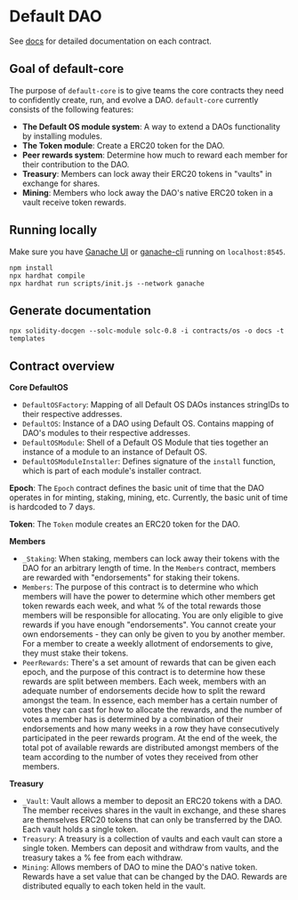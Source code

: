 # Default DAO

See [docs](/docs) for detailed documentation on each contract.

## Goal of default-core

The purpose of `default-core` is to give teams the core contracts they need to confidently create, run, and evolve a DAO. `default-core` currently consists of the following features:

- **The Default OS module system**: A way to extend a DAOs functionality by installing modules.
- **The Token module**: Create a ERC20 token for the DAO.
- **Peer rewards system**: Determine how much to reward each member for their contribution to the DAO.
- **Treasury**: Members can lock away their ERC20 tokens in "vaults" in exchange for shares.
- **Mining**: Members who lock away the DAO's native ERC20 token in a vault receive token rewards.

## Running locally

Make sure you have [Ganache UI](https://www.trufflesuite.com/ganache) or [ganache-cli](https://github.com/trufflesuite/ganache#command-line-use) running on `localhost:8545`.

```
npm install
npx hardhat compile
npx hardhat run scripts/init.js --network ganache
```

## Generate documentation 

```
npx solidity-docgen --solc-module solc-0.8 -i contracts/os -o docs -t templates
```

## Contract overview

**Core DefaultOS**

- `DefaultOSFactory`: Mapping of all Default OS DAOs instances stringIDs to their respective addresses.
- `DefaultOS`: Instance of a DAO using Default OS. Contains mapping of DAO's modules to their respective addresses.
- `DefaultOSModule`: Shell of a Default OS Module that ties together an instance of a module to an instance of Default OS.
- `DefaultOSModuleInstaller`: Defines signature of the `install` function, which is part of each module's installer contract.

**Epoch**: The `Epoch` contract defines the basic unit of time that the DAO operates in for minting, staking, mining, etc. Currently, the basic unit of time is hardcoded to 7 days.

**Token**: The `Token` module creates an ERC20 token for the DAO.

**Members**

- `_Staking`: When staking, members can lock away their tokens with the DAO for an arbitrary length of time. In the `Members` contract, members are rewarded with "endorsements" for staking their tokens.
- `Members`: The purpose of this contract is to determine who which members will have the power to determine which other members get token rewards each week, and what % of the total rewards those members will be responsible for allocating. You are only eligible to give rewards if you have enough "endorsements". You cannot create your own endorsements - they can only be given to you by another member. For a member to create a weekly allotment of endorsements to give, they must stake their tokens.
- `PeerRewards`: There's a set amount of rewards that can be given each epoch, and the purpose of this contract is to determine how these rewards are split between members. Each week, members with an adequate number of endorsements decide how to split the reward amongst the team. In essence, each member has a certain number of votes they can cast for how to allocate the rewards, and the number of votes a member has is determined by a combination of their endorsements and how many weeks in a row they have consecutively participated in the peer rewards program. At the end of the week, the total pot of available rewards are distributed amongst members of the team according to the number of votes they received from other members.

**Treasury**

- `_Vault`: Vault allows a member to deposit an ERC20 tokens with a DAO. The member receives shares in the vault in exchange, and these shares are themselves ERC20 tokens that can only be transferred by the DAO. Each vault holds a single token.
- `Treasury`: A treasury is a collection of vaults and each vault can store a single token. Members can deposit and withdraw from vaults, and the treasury takes a % fee from each withdraw.
- `Mining`: Allows members of DAO to mine the DAO's native token. Rewards have a set value that can be changed by the DAO. Rewards are distributed equally to each token held in the vault.
